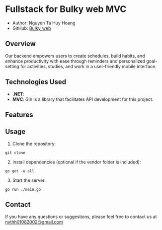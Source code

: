 # Fullstack for Bulky web MVC

- Author: Nguyen Ta Huy Hoang
- GitHub: [Bulky_web](https://github.com/NguyenTaHuyHoang)

## Overview
  
Our backend empowers users to create schedules, build habits, and enhance productivity with ease through reminders and personalized goal-setting for activities, studies, and work in a user-friendly mobile interface.
 
## Technologies Used

- **.NET**:
- **MVC**: Gin is a library that facilitates API development for this project.

## Features

## Usage

1. Clone the repository:

```
git clone 
```

2. Install dependencies (optional if the vendor folder is included):

```
go get -u all
```

3. Start the server:

```
go run ./main.go
```


## Contact

If you have any questions or suggestions, please feel free to contact us at nvthh01082002@gmail.com
